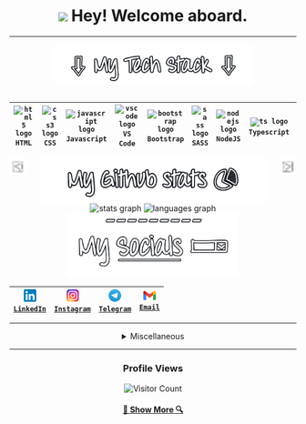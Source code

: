 
<h1 align="center"><img src="https://media.tenor.com/eT_e-q0D5xoAAAAi/long-livethe-blob-sunglasses.gif" width="30px"> Hey! Welcome aboard. </h1>

___

<!-- <img align="right" height="150" src="https://avatars.githubusercontent.com/u/109812198?v=4"  /> -->

<div align="center">
<img align="center" src="assets/tech-stack.png" width="350px" /><br>
<br>

|<code><img src="https://cdn.jsdelivr.net/gh/devicons/devicon/icons/html5/html5-original.svg" width="25" alt="html5 logo" /></code><br>`HTML`|<code><img src="https://cdn.jsdelivr.net/gh/devicons/devicon/icons/css3/css3-original.svg" width="25" alt="css3 logo" /></code><br>`CSS`|<code><img src="https://cdn.jsdelivr.net/gh/devicons/devicon/icons/javascript/javascript-original.svg" width="25" alt="javascript logo" /></code><br>`Javascript`|<code><img src="https://cdn.jsdelivr.net/gh/devicons/devicon/icons/vscode/vscode-original.svg" width="25" alt="vscode logo" /></code><br>`VS Code`|<code><img src="https://cdn.jsdelivr.net/gh/devicons/devicon/icons/bootstrap/bootstrap-original.svg" width="25" alt="bootstrap logo" /></code><br>`Bootstrap`|<code><img src="https://cdn.jsdelivr.net/gh/devicons/devicon/icons/sass/sass-original.svg" width="25" alt="sass logo" /></code><br>`SASS`|<code><img src="https://cdn.jsdelivr.net/gh/devicons/devicon/icons/nodejs/nodejs-plain.svg" width="25" alt="nodejs logo" /></code><br>`NodeJS`|<code><img src="https://cdn.jsdelivr.net/gh/devicons/devicon/icons/typescript/typescript-original.svg" width="25" alt="ts logo" /></code><br>`Typescript`|<code><img src="https://cdn.jsdelivr.net/gh/devicons/devicon/icons/angularjs/angularjs-plain.svg" width="25" alt="angular logo" /></code><br>`Angular`|<code><img src="https://cdn.jsdelivr.net/gh/devicons/devicon/icons/java/java-original.svg" width="25" alt="java logo" /></code><br>`Java`|<code><img src="https://cdn.jsdelivr.net/gh/devicons/devicon/icons/postgresql/postgresql-plain.svg" width="25" alt="postgresql logo" /></code><br>`PostgreSQL`|<code><img src="https://cdn.jsdelivr.net/gh/devicons/devicon/icons/spring/spring-original.svg" width="25" alt="spring logo" /></code><br>`Spring`|
| --- | --- | --- | --- | --- | --- | --- | --- | --- | --- | --- | --- |
<!-- Made with love by Globulo <3 -->
<img align="left" src="assets/arrow-left.png" width="30px" />
<img align="right" src="assets/arrow-right.png" width="30px" />
<img align="center" src="assets/github-stats.png" width="400px" />
</div>

<div align="center">
      <img src="https://github-readme-stats.vercel.app/api?hide_title=false&hide_rank=true&show_icons=true&include_all_commits=true&count_private=true&disable_animations=false&theme=dracula&locale=en&hide_border=false&username=GlobuloBianco" height="150" alt="stats graph"  />
      <img src="https://github-readme-stats.vercel.app/api/top-langs?locale=en&hide_title=false&layout=compact&card_width=320&langs_count=5&theme=dracula&hide_border=false&username=GlobuloBianco" height="150" alt="languages graph"  />
      <!-- <img src="https://github-readme-stats.vercel.app/api?username=GlobuloBianco"  /> -->
</div>

<div align="center">
      <img src="assets/social.png" width="300px" />

|<code><a href="https://www.linkedin.com/in/francescowu/"><img width="22px" src="assets/linkedin.svg"> LinkedIn</a></code>|<code><a href="https://www.instagram.com/wjh_asleep/"><img width="22px" src="assets/instagram.svg"> Instagram</a></code>|<code><a href="https://telegram.me/iglobulo"><img width="22px" src="assets/telegram.svg"> Telegram</a></code>|<code><a href="mailto:wufrancescojh@gmail.com"><img width="22px" src="assets/gmail.svg"> Email</a></code>|
| --- | --- | --- | --- |

</div>

___

<details>
<summary align="center">
      Miscellaneous
</summary>
<br>
<div align="center">
<img height="150" width="150" src="https://media4.giphy.com/media/5UxOaUbUVGm6vjoD7A/giphy.gif?cid=ecf05e47j52mphljuzhlc7a9j6y3ewfkg86gr9feyxd4xo12&rid=giphy.gif&ct=g"  />
<h3>&nbsp;&nbsp;Playing on Spotify:</h3>
<div>
  <a href="https://open.spotify.com/user/Globulo">
    <img src="https://spotify-github-profile.vercel.app/api/view?uid=y5u3x5jf0xyaz9doyjzzg97ob&cover_image=true&theme=novatorem&show_offline=false&bar_color=53b14f&bar_color_cover=false" alt="Spotify recently played"  />
  </a>
</div>
</div>
</details>

___
<!--https://media0.giphy.com/media/QyPgvXCIQ1nbCRDIXS/giphy.gif?cid=ecf05e47cnvlb3b4qn1z3p2eyej9c0nevm41k821jafwn4k1&rid=giphy.gif&ct=g-->
<div align="center">
      <h3>Profile Views</h3>
      
![Visitor Count](https://profile-counter.glitch.me/GlobuloBianco/count.svg)
      
</div>

<h4 align="center">
  <a href="https://github.com/GlobuloBianco?tab=repositories" title="Show Repositories">🔎 Show More 🔍</a>
</h4>
